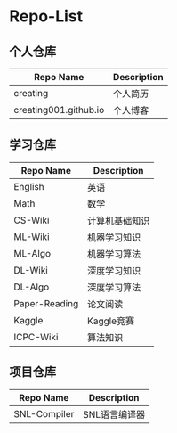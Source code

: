 # Repo-List

## 个人仓库
| Repo Name             | Description |
| --------------------- | ----------- |
| creating              | 个人简历    |
| creating001.github.io | 个人博客    |

## 学习仓库
| Repo Name     | Description    |
| ------------- | -------------- |
| English       | 英语           |
| Math          | 数学           |
| CS-Wiki       | 计算机基础知识 |
| ML-Wiki       | 机器学习知识   |
| ML-Algo       | 机器学习算法   |
| DL-Wiki       | 深度学习知识   |
| DL-Algo       | 深度学习算法   |
| Paper-Reading | 论文阅读       |
| Kaggle        | Kaggle竞赛     |
| ICPC-Wiki     | 算法知识       |

## 项目仓库
| Repo Name    | Description   |
| ------------ | ------------- |
| SNL-Compiler | SNL语言编译器 |
